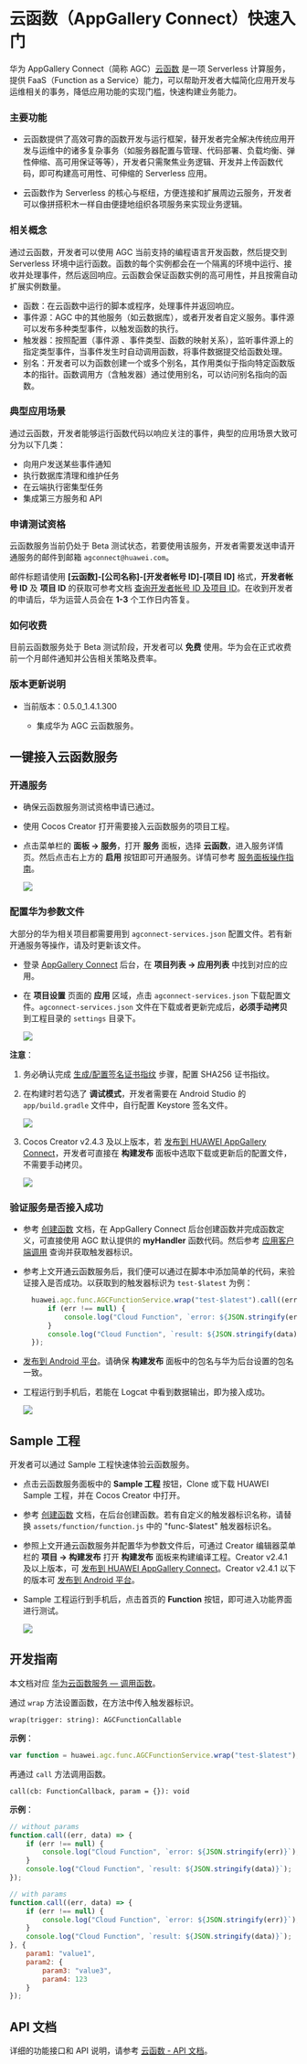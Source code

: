 # 云函数（AppGallery Connect）快速入门

华为 AppGallery Connect（简称 AGC）[云函数](https://developer.huawei.com/consumer/cn/doc/development/AppGallery-connect-Guides/agc-cloudfunctiontion-introduction) 是一项 Serverless 计算服务，提供 FaaS（Function as a Service）能力，可以帮助开发者大幅简化应用开发与运维相关的事务，降低应用功能的实现门槛，快速构建业务能力。

### 主要功能

- 云函数提供了高效可靠的函数开发与运行框架，替开发者完全解决传统应用开发与运维中的诸多复杂事务（如服务器配置与管理、代码部署、负载均衡、弹性伸缩、高可用保证等等），开发者只需聚焦业务逻辑、开发并上传函数代码，即可构建高可用性、可伸缩的 Serverless 应用。

- 云函数作为 Serverless 的核心与枢纽，方便连接和扩展周边云服务，开发者可以像拼搭积木一样自由便捷地组织各项服务来实现业务逻辑。

### 相关概念

通过云函数，开发者可以使用 AGC 当前支持的编程语言开发函数，然后提交到 Serverless 环境中运行函数。函数的每个实例都会在一个隔离的环境中运行、接收并处理事件，然后返回响应。云函数会保证函数实例的高可用性，并且按需自动扩展实例数量。

- 函数：在云函数中运行的脚本或程序，处理事件并返回响应。
- 事件源：AGC 中的其他服务（如云数据库），或者开发者自定义服务。事件源可以发布多种类型事件，以触发函数的执行。
- 触发器：按照配置（事件源 、事件类型、函数的映射关系），监听事件源上的指定类型事件，当事件发生时自动调用函数，将事件数据提交给函数处理。
- 别名：开发者可以为函数创建一个或多个别名，其作用类似于指向特定函数版本的指针。函数调用方（含触发器）通过使用别名，可以访问别名指向的函数。

### 典型应用场景

通过云函数，开发者能够运行函数代码以响应关注的事件，典型的应用场景大致可分为以下几类：

- 向用户发送某些事件通知 
- 执行数据库清理和维护任务
- 在云端执行密集型任务
- 集成第三方服务和 API

### 申请测试资格

云函数服务当前仍处于 Beta 测试状态，若要使用该服务，开发者需要发送申请开通服务的邮件到邮箱 `agconnect@huawei.com`。

邮件标题请使用 **[云函数]-[公司名称]-[开发者帐号 ID]-[项目 ID]** 格式，**开发者帐号 ID** 及 **项目 ID** 的获取可参考文档 [查询开发者帐号 ID 及项目 ID](https://developer.huawei.com/consumer/cn/doc/development/AppGallery-connect-Guides/agc-query-ID)。在收到开发者的申请后，华为运营人员会在 **1-3** 个工作日内答复。

### 如何收费

目前云函数服务处于 Beta 测试阶段，开发者可以 **免费** 使用。华为会在正式收费前一个月邮件通知并公告相关策略及费率。

### 版本更新说明

- 当前版本：0.5.0_1.4.1.300

    - 集成华为 AGC 云函数服务。

## 一键接入云函数服务

### 开通服务

- 确保云函数服务测试资格申请已通过。

- 使用 Cocos Creator 打开需要接入云函数服务的项目工程。

- 点击菜单栏的 **面板 -> 服务**，打开 **服务** 面板，选择 **云函数**，进入服务详情页。然后点击右上方的 **启用** 按钮即可开通服务。详情可参考 [服务面板操作指南](./user-guide.md)。

  ![](agc-cloudfunc/cf-panel.png)

### 配置华为参数文件

大部分的华为相关项目都需要用到 `agconnect-services.json` 配置文件。若有新开通服务等操作，请及时更新该文件。

- 登录 [AppGallery Connect](https://developer.huawei.com/consumer/cn/service/josp/agc/index.html) 后台，在 **项目列表 -> 应用列表** 中找到对应的应用。

- 在 **项目设置** 页面的 **应用** 区域，点击 `agconnect-services.json` 下载配置文件。`agconnect-services.json` 文件在下载或者更新完成后，**必须手动拷贝** 到工程目录的 `settings` 目录下。

  ![](agc-cloudfunc/cf-configfile.png)

**注意**：

1. 务必确认完成 [生成/配置签名证书指纹](https://developer.huawei.com/consumer/cn/doc/development/HMSCore-Guides/config-agc-0000001050166285#ZH-CN_TOPIC_0000001054452903__section21591342135811) 步骤，配置 SHA256 证书指纹。

2. 在构建时若勾选了 **调试模式**，开发者需要在 Android Studio 的 `app/build.gradle` 文件中，自行配置 Keystore 签名文件。

    ![](agc-clouddb/globle-keystore.png)

3. Cocos Creator v2.4.3 及以上版本，若 [发布到 HUAWEI AppGallery Connect](../publish/publish-huawei-agc.md)，开发者可直接在 **构建发布** 面板中选取下载或更新后的配置文件，不需要手动拷贝。

    ![](agc-cloudfunc/cf-agcfile.jpg)

### 验证服务是否接入成功

- 参考 [创建函数](https://developer.huawei.com/consumer/cn/doc/development/AppGallery-connect-Guides/agc-cloudfunction-getstarted#h1-1577934210281) 文档，在 AppGallery Connect 后台创建函数并完成函数定义，可直接使用 AGC 默认提供的 **myHandler** 函数代码。然后参考 [应用客户端调用](https://developer.huawei.com/consumer/cn/doc/development/AppGallery-connect-Guides/agc-cloudfunction-appcall#h1-1577936935853) 查询并获取触发器标识。

- 参考上文开通云函数服务后，我们便可以通过在脚本中添加简单的代码，来验证接入是否成功。以获取到的触发器标识为 `test-$latest` 为例：

  ```js
    huawei.agc.func.AGCFunctionService.wrap("test-$latest").call((err, data) => {
        if (err !== null) {
            console.log("Cloud Function", `error: ${JSON.stringify(err)}`);
        }
        console.log("Cloud Function", `result: ${JSON.stringify(data)}`);
    });
  ```
  
- [发布到 Android 平台](../publish/publish-native.md)。请确保 **构建发布** 面板中的包名与华为后台设置的包名一致。

- 工程运行到手机后，若能在 Logcat 中看到数据输出，即为接入成功。

  ![](agc-cloudfunc/cf-console.png)

## Sample 工程

开发者可以通过 Sample 工程快速体验云函数服务。

- 点击云函数服务面板中的 **Sample 工程** 按钮，Clone 或下载 HUAWEI Sample 工程，并在 Cocos Creator 中打开。

- 参考 [创建函数](https://developer.huawei.com/consumer/cn/doc/development/AppGallery-connect-Guides/agc-cloudfunction-getstarted#h1-1577934210281) 文档，在后台创建函数。若有自定义的触发器标识名称，请替换 `assets/function/function.js` 中的 "func-$latest" 触发器标识名。

- 参照上文开通云函数服务并配置华为参数文件后，可通过 Creator 编辑器菜单栏的 **项目 -> 构建发布** 打开 **构建发布** 面板来构建编译工程。Creator v2.4.1 及以上版本，可 [发布到 HUAWEI AppGallery Connect](../publish/publish-huawei-agc.md)。Creator v2.4.1 以下的版本可 [发布到 Android 平台](../publish/publish-native.md)。

- Sample 工程运行到手机后，点击首页的 **Function** 按钮，即可进入功能界面进行测试。

  ![](agc-cloudfunc/cf-sample.jpg)

## 开发指南

本文档对应 [华为云函数服务 — 调用函数](https://developer.huawei.com/consumer/cn/doc/development/AppGallery-connect-Guides/agc-cloudfunction-appcall#h1-1577936984338)。

通过 `wrap` 方法设置函数，在方法中传入触发器标识。

`wrap(trigger: string): AGCFunctionCallable`

**示例**：

```js
var function = huawei.agc.func.AGCFunctionService.wrap("test-$latest");
```

再通过 `call` 方法调用函数。

`call(cb: FunctionCallback, param = {}): void`

**示例**：

```js
// without params
function.call((err, data) => {
    if (err !== null) {
        console.log("Cloud Function", `error: ${JSON.stringify(err)}`);
    }
    console.log("Cloud Function", `result: ${JSON.stringify(data)}`);
});

// with params
function.call((err, data) => {
    if (err !== null) {
        console.log("Cloud Function", `error: ${JSON.stringify(err)}`);
    }
    console.log("Cloud Function", `result: ${JSON.stringify(data)}`);
}, {
    param1: "value1",
    param2: {
        param3: "value3",
        param4: 123
    }
});
```

## API 文档

详细的功能接口和 API 说明，请参考 [云函数 - API 文档](https://docs.cocos.com/service/api/modules/huawei.agc.func.html)。


